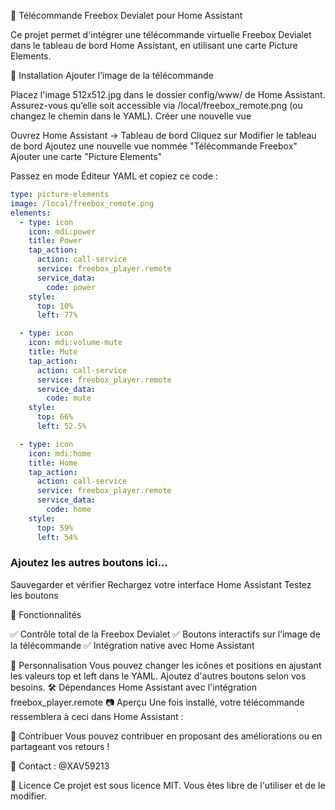 📡 Télécommande Freebox Devialet pour Home Assistant

Ce projet permet d'intégrer une télécommande virtuelle Freebox Devialet dans le tableau de bord Home Assistant, en utilisant une carte Picture Elements.

🚀 Installation
Ajouter l’image de la télécommande

Placez l'image 512x512.jpg dans le dossier config/www/ de Home Assistant.
Assurez-vous qu’elle soit accessible via /local/freebox_remote.png (ou changez le chemin dans le YAML).
Créer une nouvelle vue

Ouvrez Home Assistant → Tableau de bord
Cliquez sur Modifier le tableau de bord
Ajoutez une nouvelle vue nommée "Télécommande Freebox"
Ajouter une carte "Picture Elements"

Passez en mode Éditeur YAML et copiez ce code :
```yaml
type: picture-elements
image: /local/freebox_remote.png
elements:
  - type: icon
    icon: mdi:power
    title: Power
    tap_action:
      action: call-service
      service: freebox_player.remote
      service_data:
        code: power
    style:
      top: 10%
      left: 77%

  - type: icon
    icon: mdi:volume-mute
    title: Mute
    tap_action:
      action: call-service
      service: freebox_player.remote
      service_data:
        code: mute
    style:
      top: 66%
      left: 52.5%

  - type: icon
    icon: mdi:home
    title: Home
    tap_action:
      action: call-service
      service: freebox_player.remote
      service_data:
        code: home
    style:
      top: 59%
      left: 54%
```


### Ajoutez les autres boutons ici...
Sauvegarder et vérifier
Rechargez votre interface Home Assistant
Testez les boutons

📌 Fonctionnalités

✅ Contrôle total de la Freebox Devialet
✅ Boutons interactifs sur l’image de la télécommande
✅ Intégration native avec Home Assistant

🔧 Personnalisation
Vous pouvez changer les icônes et positions en ajustant les valeurs top et left dans le YAML.
Ajoutez d'autres boutons selon vos besoins.
🛠️ Dépendances
Home Assistant avec l'intégration freebox_player.remote
📷 Aperçu
Une fois installé, votre télécommande ressemblera à ceci dans Home Assistant :


🌟 Contribuer
Vous pouvez contribuer en proposant des améliorations ou en partageant vos retours !

📩 Contact : @XAV59213

📜 Licence
Ce projet est sous licence MIT. Vous êtes libre de l'utiliser et de le modifier.

